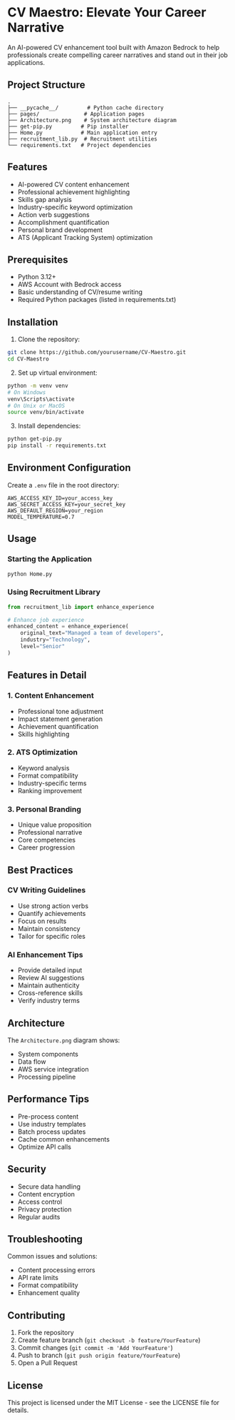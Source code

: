 # CV Maestro: Elevate Your Career Narrative

An AI-powered CV enhancement tool built with Amazon Bedrock to help professionals create compelling career narratives and stand out in their job applications.

## Project Structure

```
.
├── __pycache__/         # Python cache directory
├── pages/              # Application pages
├── Architecture.png    # System architecture diagram
├── get-pip.py         # Pip installer
├── Home.py            # Main application entry
├── recruitment_lib.py  # Recruitment utilities
└── requirements.txt   # Project dependencies
```

## Features

- AI-powered CV content enhancement
- Professional achievement highlighting
- Skills gap analysis
- Industry-specific keyword optimization
- Action verb suggestions
- Accomplishment quantification
- Personal brand development
- ATS (Applicant Tracking System) optimization

## Prerequisites

- Python 3.12+
- AWS Account with Bedrock access
- Basic understanding of CV/resume writing
- Required Python packages (listed in requirements.txt)

## Installation

1. Clone the repository:
```bash
git clone https://github.com/yourusername/CV-Maestro.git
cd CV-Maestro
```

2. Set up virtual environment:
```bash
python -m venv venv
# On Windows
venv\Scripts\activate
# On Unix or MacOS
source venv/bin/activate
```

3. Install dependencies:
```bash
python get-pip.py
pip install -r requirements.txt
```

## Environment Configuration

Create a `.env` file in the root directory:
```
AWS_ACCESS_KEY_ID=your_access_key
AWS_SECRET_ACCESS_KEY=your_secret_key
AWS_DEFAULT_REGION=your_region
MODEL_TEMPERATURE=0.7
```

## Usage

### Starting the Application

```bash
python Home.py
```

### Using Recruitment Library

```python
from recruitment_lib import enhance_experience

# Enhance job experience
enhanced_content = enhance_experience(
    original_text="Managed a team of developers",
    industry="Technology",
    level="Senior"
)
```

## Features in Detail

### 1. Content Enhancement
- Professional tone adjustment
- Impact statement generation
- Achievement quantification
- Skills highlighting

### 2. ATS Optimization
- Keyword analysis
- Format compatibility
- Industry-specific terms
- Ranking improvement

### 3. Personal Branding
- Unique value proposition
- Professional narrative
- Core competencies
- Career progression

## Best Practices

### CV Writing Guidelines
- Use strong action verbs
- Quantify achievements
- Focus on results
- Maintain consistency
- Tailor for specific roles

### AI Enhancement Tips
- Provide detailed input
- Review AI suggestions
- Maintain authenticity
- Cross-reference skills
- Verify industry terms

## Architecture

The `Architecture.png` diagram shows:
- System components
- Data flow
- AWS service integration
- Processing pipeline

## Performance Tips

- Pre-process content
- Use industry templates
- Batch process updates
- Cache common enhancements
- Optimize API calls

## Security

- Secure data handling
- Content encryption
- Access control
- Privacy protection
- Regular audits

## Troubleshooting

Common issues and solutions:
- Content processing errors
- API rate limits
- Format compatibility
- Enhancement quality

## Contributing

1. Fork the repository
2. Create feature branch (`git checkout -b feature/YourFeature`)
3. Commit changes (`git commit -m 'Add YourFeature'`)
4. Push to branch (`git push origin feature/YourFeature`)
5. Open a Pull Request

## License

This project is licensed under the MIT License - see the LICENSE file for details.